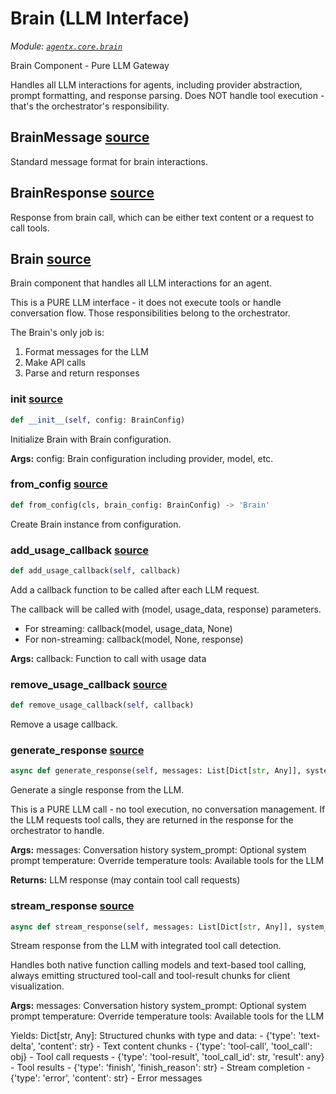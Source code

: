 # Brain (LLM Interface)

*Module: [`agentx.core.brain`](https://github.com/dustland/agentx/blob/main/src/agentx/core/brain.py)*

Brain Component - Pure LLM Gateway

Handles all LLM interactions for agents, including provider abstraction,
prompt formatting, and response parsing. Does NOT handle tool execution -
that's the orchestrator's responsibility.

## BrainMessage <a href="https://github.com/dustland/agentx/blob/main/src/agentx/core/brain.py#L23" class="source-link" title="View source code">source</a>

Standard message format for brain interactions.

## BrainResponse <a href="https://github.com/dustland/agentx/blob/main/src/agentx/core/brain.py#L33" class="source-link" title="View source code">source</a>

Response from brain call, which can be either text content or a request to call tools.

## Brain <a href="https://github.com/dustland/agentx/blob/main/src/agentx/core/brain.py#L43" class="source-link" title="View source code">source</a>

Brain component that handles all LLM interactions for an agent.

This is a PURE LLM interface - it does not execute tools or handle
conversation flow. Those responsibilities belong to the orchestrator.

The Brain's only job is:
1. Format messages for the LLM
2. Make API calls
3. Parse and return responses

### __init__ <a href="https://github.com/dustland/agentx/blob/main/src/agentx/core/brain.py#L56" class="source-link" title="View source code">source</a>

```python
def __init__(self, config: BrainConfig)
```

Initialize Brain with Brain configuration.

**Args:**
    config: Brain configuration including provider, model, etc.

### from_config <a href="https://github.com/dustland/agentx/blob/main/src/agentx/core/brain.py#L68" class="source-link" title="View source code">source</a>

```python
def from_config(cls, brain_config: BrainConfig) -> 'Brain'
```

Create Brain instance from configuration.

### add_usage_callback <a href="https://github.com/dustland/agentx/blob/main/src/agentx/core/brain.py#L72" class="source-link" title="View source code">source</a>

```python
def add_usage_callback(self, callback)
```

Add a callback function to be called after each LLM request.

The callback will be called with (model, usage_data, response) parameters.
- For streaming: callback(model, usage_data, None)
- For non-streaming: callback(model, None, response)

**Args:**
    callback: Function to call with usage data

### remove_usage_callback <a href="https://github.com/dustland/agentx/blob/main/src/agentx/core/brain.py#L85" class="source-link" title="View source code">source</a>

```python
def remove_usage_callback(self, callback)
```

Remove a usage callback.

### generate_response <a href="https://github.com/dustland/agentx/blob/main/src/agentx/core/brain.py#L209" class="source-link" title="View source code">source</a>

```python
async def generate_response(self, messages: List[Dict[str, Any]], system_prompt: Optional[str] = None, temperature: Optional[float] = None, tools: Optional[List[Dict[str, Any]]] = None, json_mode: bool = False) -> BrainResponse
```

Generate a single response from the LLM.

This is a PURE LLM call - no tool execution, no conversation management.
If the LLM requests tool calls, they are returned in the response for
the orchestrator to handle.

**Args:**
    messages: Conversation history
    system_prompt: Optional system prompt
    temperature: Override temperature
    tools: Available tools for the LLM

**Returns:**
    LLM response (may contain tool call requests)

### stream_response <a href="https://github.com/dustland/agentx/blob/main/src/agentx/core/brain.py#L267" class="source-link" title="View source code">source</a>

```python
async def stream_response(self, messages: List[Dict[str, Any]], system_prompt: Optional[str] = None, temperature: Optional[float] = None, tools: Optional[List[Dict[str, Any]]] = None) -> AsyncGenerator[Dict[str, Any], None]
```

Stream response from the LLM with integrated tool call detection.

Handles both native function calling models and text-based tool calling,
always emitting structured tool-call and tool-result chunks for client visualization.

**Args:**
    messages: Conversation history
    system_prompt: Optional system prompt
    temperature: Override temperature
    tools: Available tools for the LLM

Yields:
    Dict[str, Any]: Structured chunks with type and data:
    - {'type': 'text-delta', 'content': str} - Text content chunks
    - {'type': 'tool-call', 'tool_call': obj} - Tool call requests
    - {'type': 'tool-result', 'tool_call_id': str, 'result': any} - Tool results
    - {'type': 'finish', 'finish_reason': str} - Stream completion
    - {'type': 'error', 'content': str} - Error messages

